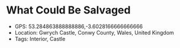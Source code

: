 # What Could Be Salvaged

- GPS: 53.284863888888886,-3.6028166666666666
- Location: Gwrych Castle, Conwy County, Wales, United Kingdom
- Tags: Interior, Castle
